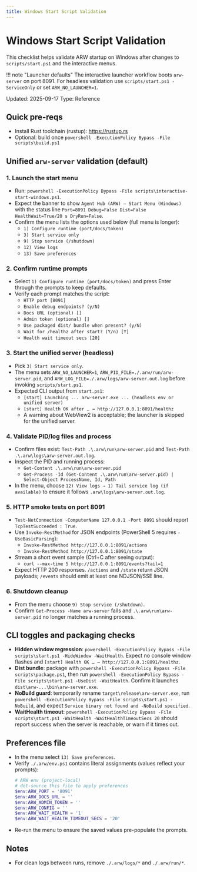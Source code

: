 ```yaml
---
title: Windows Start Script Validation
---
```


# Windows Start Script Validation

This checklist helps validate ARW startup on Windows after changes to `scripts/start.ps1` and the interactive menus.

!!! note "Launcher defaults"
    The interactive launcher workflow boots `arw-server` on port 8091. For headless validation use `scripts/start.ps1 -ServiceOnly`
    or set `ARW_NO_LAUNCHER=1`.

Updated: 2025-09-17
Type: Reference

## Quick pre-reqs
- Install Rust toolchain (rustup): https://rustup.rs
- Optional: build once `powershell -ExecutionPolicy Bypass -File scripts\build.ps1`

## Unified `arw-server` validation (default)

### 1. Launch the start menu
- Run: `powershell -ExecutionPolicy Bypass -File scripts\interactive-start-windows.ps1`.
- Expect the banner to show `Agent Hub (ARW) — Start Menu (Windows)` with the status line `Port=8091 Debug=False Dist=False HealthWait=True/20 s DryRun=False`.
- Confirm the menu lists the options used below (full menu is longer):
  - `1) Configure runtime (port/docs/token)`
  - `3) Start service only`
  - `9) Stop service (/shutdown)`
  - `12) View logs`
  - `13) Save preferences`

### 2. Confirm runtime prompts
- Select `1) Configure runtime (port/docs/token)` and press Enter through the prompts to keep defaults.
- Verify each prompt matches the script:
  - `HTTP port [8091]`
  - `Enable debug endpoints? (y/N)`
  - `Docs URL (optional) []`
  - `Admin token (optional) []`
  - `Use packaged dist/ bundle when present? (y/N)`
  - `Wait for /healthz after start? (Y/n) [Y]`
  - `Health wait timeout secs [20]`

### 3. Start the unified server (headless)
- Pick `3) Start service only`.
- The menu sets `ARW_NO_LAUNCHER=1`, `ARW_PID_FILE=./.arw/run/arw-server.pid`, and `ARW_LOG_FILE=./.arw/logs/arw-server.out.log` before invoking `scripts/start.ps1`.
- Expected CLI output from `start.ps1`:
  - `[start] Launching ... arw-server.exe ... (headless env or unified server)`
  - `[start] Health OK after … → http://127.0.0.1:8091/healthz`
  - A warning about WebView2 is acceptable; the launcher is skipped for the unified server.

### 4. Validate PID/log files and process
- Confirm files exist: `Test-Path .\.arw\run\arw-server.pid` and `Test-Path .\.arw\logs\arw-server.out.log`.
- Inspect the PID and running process:
  - `Get-Content .\.arw\run\arw-server.pid`
  - `Get-Process -Id (Get-Content .\.arw\run\arw-server.pid) | Select-Object ProcessName, Id, Path`
- In the menu, choose `12) View logs → 1) Tail service log (if available)` to ensure it follows `.arw\logs\arw-server.out.log`.

### 5. HTTP smoke tests on port 8091
- `Test-NetConnection -ComputerName 127.0.0.1 -Port 8091` should report `TcpTestSucceeded : True`.
- Use `Invoke-RestMethod` for JSON endpoints (PowerShell 5 requires `-UseBasicParsing`):
  - `Invoke-RestMethod http://127.0.0.1:8091/actions`
  - `Invoke-RestMethod http://127.0.0.1:8091/state`
- Stream a short event sample (Ctrl+C after seeing output):
  - `curl --max-time 5 http://127.0.0.1:8091/events?tail=1`
- Expect HTTP 200 responses. `/actions` and `/state` return JSON payloads; `/events` should emit at least one NDJSON/SSE line.

### 6. Shutdown cleanup
- From the menu choose `9) Stop service (/shutdown)`.
- Confirm `Get-Process -Name arw-server` fails and `.\.arw\run\arw-server.pid` no longer matches a running process.

## CLI toggles and packaging checks
- **Hidden window regression**: `powershell -ExecutionPolicy Bypass -File scripts\start.ps1 -HideWindow -WaitHealth`. Expect no console window flashes and `[start] Health OK … → http://127.0.0.1:8091/healthz`.
- **Dist bundle**: package with `powershell -ExecutionPolicy Bypass -File scripts\package.ps1`, then run `powershell -ExecutionPolicy Bypass -File scripts\start.ps1 -UseDist -WaitHealth`. Confirm it launches `dist\arw-...\bin\arw-server.exe`.
- **NoBuild guard**: temporarily rename `target\release\arw-server.exe`, run `powershell -ExecutionPolicy Bypass -File scripts\start.ps1 -NoBuild`, and expect `Service binary not found and -NoBuild specified`.
- **WaitHealth timeout**: `powershell -ExecutionPolicy Bypass -File scripts\start.ps1 -WaitHealth -WaitHealthTimeoutSecs 20` should report success when the server is reachable, or warn if it times out.

## Preferences file
- In the menu select `13) Save preferences`.
- Verify `./.arw/env.ps1` contains literal assignments (values reflect your prompts):
  ```powershell
  # ARW env (project-local)
  # dot-source this file to apply preferences
  $env:ARW_PORT = '8091'
  $env:ARW_DOCS_URL = ''
  $env:ARW_ADMIN_TOKEN = ''
  $env:ARW_CONFIG = ''
  $env:ARW_WAIT_HEALTH = '1'
  $env:ARW_WAIT_HEALTH_TIMEOUT_SECS = '20'
  ```
- Re-run the menu to ensure the saved values pre-populate the prompts.

## Notes
- For clean logs between runs, remove `./.arw/logs/*` and `./.arw/run/*`.
